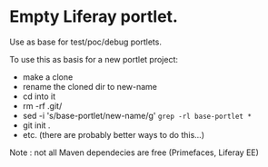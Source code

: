 # Empty Liferay portlet.

Use as base for test/poc/debug portlets.

To use this as basis for a new portlet project:
- make a clone
- rename the cloned dir to new-name
- cd into it
- rm -rf .git/
- sed -i 's/base-portlet/new-name/g' ``grep -rl base-portlet *``
- git init .
- etc.
(there are probably better ways to do this...)

Note : not all Maven dependecies are free (Primefaces, Liferay EE)

